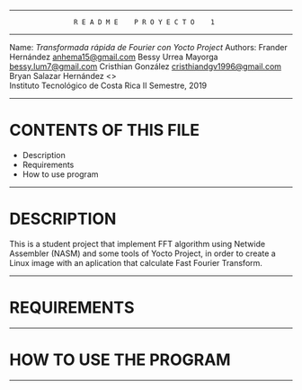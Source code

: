 ********************************************************************
                    R E A D M E    P R O Y E C T O    1                    
********************************************************************
Name: 	*Transformada rápida de Fourier con Yocto Project*
Authors:
   Frander Hernández <anhema15@gmail.com> 
   Bessy Urrea Mayorga  <bessy.lum7@gmail.com> 
   Cristhian González  	     <cristhiandgv1996@gmail.com>   		 
   Bryan Salazar Hernández   <> 		 
Instituto Tecnológico de Costa Rica
II Semestre, 2019
********************************************************************
CONTENTS OF THIS FILE
=====================
   
 * Description
 * Requirements
 * How to use program

********************************************************************
DESCRIPTION
===========

This is a student project that implement FFT algorithm using Netwide Assembler (NASM) and some tools of Yocto Project, in order to create a Linux image with an aplication that calculate Fast Fourier Transform.

********************************************************************
REQUIREMENTS
============

********************************************************************
HOW TO USE THE PROGRAM
============

********************************************************************
